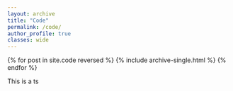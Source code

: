 ```yaml
---
layout: archive
title: "Code"
permalink: /code/
author_profile: true
classes: wide
---
```


{% for post in site.code reversed %}
  {% include archive-single.html %}
{% endfor %}

This is a ts